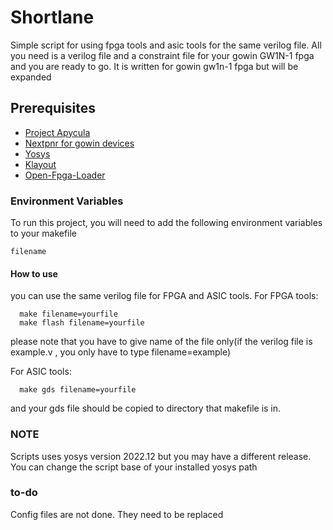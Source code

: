 
# Shortlane

Simple script for using fpga tools and asic tools for the same verilog file. All you need is a verilog file and a constraint file for your gowin GW1N-1 fpga and you are ready to go. It is written for gowin gw1n-1 fpga but will be expanded

## Prerequisites

 - [Project Apycula](https://github.com/YosysHQ/apicula)
 - [Nextpnr for gowin devices](https://github.com/YosysHQ/nextpnr)
 - [Yosys](https://github.com/YosysHQ/yosys)
 - [Klayout](https://github.com/KLayout/klayout)
 - [Open-Fpga-Loader](https://github.com/trabucayre/openFPGALoader)


### Environment Variables

To run this project, you will need to add the following environment variables to your makefile

`filename`




#### How to use

you can use the same verilog file for FPGA and ASIC tools. For FPGA tools:

```http
  make filename=yourfile
  make flash filename=yourfile
```
please note that you have to give name of the file only(if the verilog file is example.v , you only have to type filename=example)

For ASIC tools:
```http
  make gds filename=yourfile
```
and your gds file should be copied to directory that makefile is in.

### NOTE

Scripts uses yosys version 2022.12 but you may have a different release. You can change the script base of your installed yosys path

### to-do
Config files are not done. They need to be replaced
